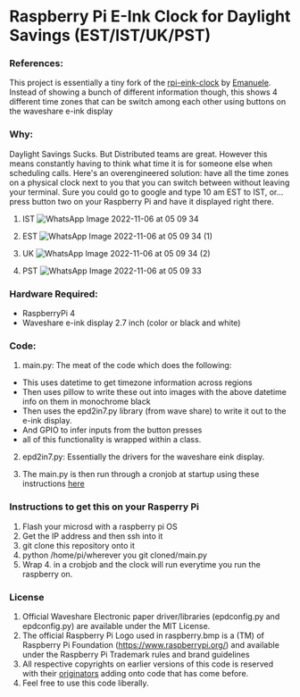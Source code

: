 # Raspberry Pi E-Ink Clock for Daylight Savings (EST/IST/UK/PST)

### References:
This project is essentially a tiny fork of the [rpi-eink-clock](https://github.com/emanueleg/rpi-eink-clock) by [Emanuele](https://github.com/emanueleg). Instead of showing a bunch of different information though, this shows 4 different time zones that can be switch among each other using buttons on the waveshare e-ink display

### Why: 
Daylight Savings Sucks. But Distributed teams are great. However this means constantly having to think what time it is for someone else when scheduling calls. Here's an overengineered solution: have all the time zones on a physical clock next to you that you can switch between without leaving your terminal. Sure you could go to google and type 10 am EST to IST, or... press button two on your Raspberry Pi and have it displayed right there. 

1. IST
![WhatsApp Image 2022-11-06 at 05 09 34](https://user-images.githubusercontent.com/20535340/200147177-35026652-b415-41c9-8f0f-0e54dd629fe7.jpeg)

2. EST 
![WhatsApp Image 2022-11-06 at 05 09 34 (1)](https://user-images.githubusercontent.com/20535340/200147186-e9fc0ad7-a4e2-401b-97f4-45c09d55fb2c.jpeg)

3. UK
![WhatsApp Image 2022-11-06 at 05 09 34 (2)](https://user-images.githubusercontent.com/20535340/200147188-96cd6b90-aad9-4f27-b158-10c3f16300a9.jpeg)

4. PST
![WhatsApp Image 2022-11-06 at 05 09 33](https://user-images.githubusercontent.com/20535340/200147192-aedd1582-6d6e-4948-979b-0f4096b9f496.jpeg)


### Hardware Required: 
- RaspberryPi 4
- Waveshare e-ink display 2.7 inch (color or black and white)

### Code:

1. main.py: The meat of the code which does the following:
  - This uses datetime to get timezone information across regions
  - Then uses pillow to write these out into images with the above datetime info on them in monochrome black
  - Then uses the epd2in7.py library (from wave share) to write it out to the e-ink display.
  - And GPIO to infer inputs from the button presses
  - all of this functionality is wrapped within a class. 
  
2. epd2in7.py: Essentially the drivers for the waveshare eink display. 

3. The main.py is then run through a cronjob at startup using these instructions [here](https://www.makeuseof.com/how-to-run-a-raspberry-pi-program-script-at-startup/)

### Instructions to get this on your Rasperry Pi

1. Flash your microsd with a raspberry pi OS
2. Get the IP address and then ssh into it
3. git clone this repository onto it
4. python /home/pi/wherever you git cloned/main.py
5. Wrap 4. in a crobjob and the clock will run everytime you run the raspberry on. 

### License

1. Official Waveshare Electronic paper driver/libraries (epdconfig.py and epdconfig.py) are available under the MIT License.
2. The official Raspberry Pi Logo used in raspberry.bmp is a (TM) of Raspberry Pi Foundation (https://www.raspberrypi.org/) and available under the Raspberry Pi Trademark rules and brand guidelines
3. All respective copyrights on earlier versions of this code is reserved with their [originators](https://github.com/emanueleg) adding onto code that has come before.
4. Feel free to use this code liberally.

